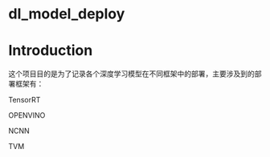 # dl_model_deploy
# Introduction
这个项目目的是为了记录各个深度学习模型在不同框架中的部署，主要涉及到的部署框架有：

TensorRT

OPENVINO

NCNN

TVM
